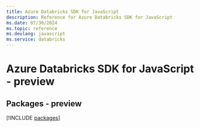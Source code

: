 ```yaml
---
title: Azure Databricks SDK for JavaScript
description: Reference for Azure Databricks SDK for JavaScript
ms.date: 07/30/2024
ms.topic: reference
ms.devlang: javascript
ms.service: databricks
---
```

# Azure Databricks SDK for JavaScript - preview
## Packages - preview
[!INCLUDE [packages](databricks-index.md)]